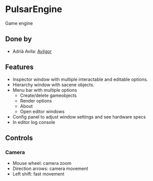 # PulsarEngine
Game engine

## Done by
* Adrià Avila: [Avilgor](https://github.com/Avilgor)

## Features

* Inspector window with multiple interactable and editable options.
* Hierarchy window with sacene objects.
* Menu bar with multiple options
  * Create/delete gameobjects 
  * Render options
  * About 
  * Open editor windows
* Config panel to adjust window settings and see hardware specs
* In editor log console

## Controls

### Camera
* Mouse wheel: camera zoom
* Direction arrows: camera movement
* Left shift: fast movement
